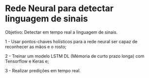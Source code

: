 # Rede Neural para detectar linguagem de sinais
 Objetivo: Detectar em tempo real a linguagem de sinais.
  
  1 - Usar pontos-chaves holísticos para a rede neural ser capaz de reconhecer as mãos e o rosto;
  
  2 - Treinar um modelo LSTM DL (Mémoria de curto prazo longa) com Tensorflow e Keras e;
  
  3 - Realizar predições em tempo real.
  
